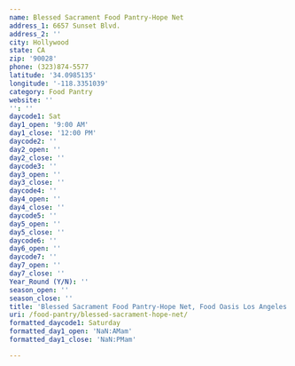 ```yaml
---
name: Blessed Sacrament Food Pantry-Hope Net
address_1: 6657 Sunset Blvd.
address_2: ''
city: Hollywood
state: CA
zip: '90028'
phone: (323)874-5577
latitude: '34.0985135'
longitude: '-118.3351039'
category: Food Pantry
website: ''
'': ''
daycode1: Sat
day1_open: '9:00 AM'
day1_close: '12:00 PM'
daycode2: ''
day2_open: ''
day2_close: ''
daycode3: ''
day3_open: ''
day3_close: ''
daycode4: ''
day4_open: ''
day4_close: ''
daycode5: ''
day5_open: ''
day5_close: ''
daycode6: ''
day6_open: ''
daycode7: ''
day7_open: ''
day7_close: ''
Year_Round (Y/N): ''
season_open: ''
season_close: ''
title: 'Blessed Sacrament Food Pantry-Hope Net, Food Oasis Los Angeles'
uri: /food-pantry/blessed-sacrament-hope-net/
formatted_daycode1: Saturday
formatted_day1_open: 'NaN:AMam'
formatted_day1_close: 'NaN:PMam'

---
```


